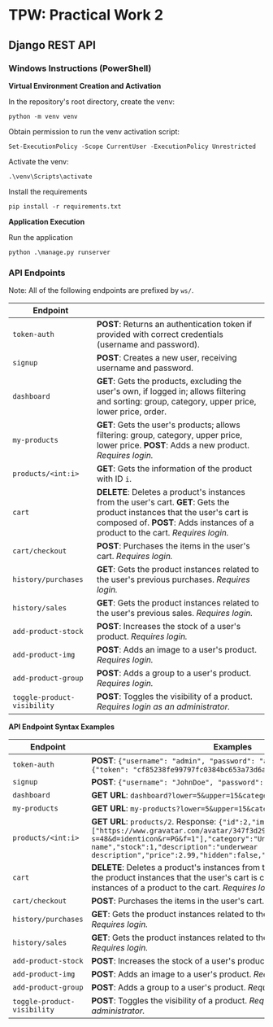 # **TPW: Practical Work 2**



## Django REST API



### Windows Instructions (PowerShell)

**Virtual Environment Creation and Activation**

In the repository's root directory, create the venv:

`python -m venv venv`

Obtain permission to run the venv activation script:

`Set-ExecutionPolicy -Scope CurrentUser -ExecutionPolicy Unrestricted`

Activate the venv:

`.\venv\Scripts\activate`

Install the requirements

`pip install -r requirements.txt`

**Application Execution**

Run the application

`python .\manage.py runserver`



### API Endpoints

Note: All of the following endpoints are prefixed by `ws/`.

| Endpoint                    |                                                              |
| --------------------------- | ------------------------------------------------------------ |
| `token-auth`                | **POST**: Returns an authentication token if provided with correct credentials (username and password). |
| `signup`                    | **POST**: Creates a new user, receiving username and password. |
| `dashboard`                 | **GET**: Gets the products, excluding the user's own, if logged in; allows filtering and sorting: group, category, upper price, lower price, order. |
| `my-products`               | **GET**: Gets the user's products; allows filtering: group, category, upper price, lower price. **POST**: Adds a new product. *Requires login.* |
| `products/<int:i>`          | **GET**: Gets the information of the product with ID `i`.    |
| `cart`                      | **DELETE**: Deletes a product's instances from the user's cart. **GET**: Gets the product instances that the user's cart is composed of. **POST**: Adds instances of a product to the cart. *Requires login.* |
| `cart/checkout`             | **POST**: Purchases the items in the user's cart. *Requires login.* |
| `history/purchases`         | **GET**: Gets the product instances related to the user's previous purchases. *Requires login.* |
| `history/sales`             | **GET**: Gets the product instances related to the user's previous sales. *Requires login.* |
| `add-product-stock`         | **POST**: Increases the stock of a user's product. *Requires login.* |
| `add-product-img`           | **POST**: Adds an image to a user's product. *Requires login.* |
| `add-product-group`         | **POST**: Adds a group to a user's product. *Requires login.* |
| `toggle-product-visibility` | **POST**: Toggles the visibility of a product. *Requires login as an administrator.* |

**API Endpoint Syntax Examples**

| Endpoint                    | Examples                                                     |
| --------------------------- | ------------------------------------------------------------ |
| `token-auth`                | **POST**: `{"username": "admin", "password": "admin"}`. Response: `{"token": "cf85238fe99797fc0384bc653a73d6a746e5de7c"}` |
| `signup`                    | **POST**: `{"username": "JohnDoe", "password": "Some_password1"}` |
| `dashboard`                 | **GET** **URL**: `dashboard?lower=5&upper=15&category=pants` |
| `my-products`               | **GET URL**: `my-products?lower=5&upper=15&category=pants`   |
| `products/<int:i>`          | **GET URL**: `products/2`. Response: `{"id":2,"images":["https://www.gravatar.com/avatar/347f3d29510817b155ea61107affafe3?s=48&d=identicon&r=PG&f=1"],"category":"Underwear","name":"underwear name","stock":1,"description":"underwear description","price":2.99,"hidden":false,"seller":1,"group":[3]}` |
| `cart`                      | **DELETE**: Deletes a product's instances from the user's cart. **GET**: Gets the product instances that the user's cart is composed of. **POST**: Adds instances of a product to the cart. *Requires login.* |
| `cart/checkout`             | **POST**: Purchases the items in the user's cart. *Requires login.* |
| `history/purchases`         | **GET**: Gets the product instances related to the user's previous purchases. *Requires login.* |
| `history/sales`             | **GET**: Gets the product instances related to the user's previous sales. *Requires login.* |
| `add-product-stock`         | **POST**: Increases the stock of a user's product. *Requires login.* |
| `add-product-img`           | **POST**: Adds an image to a user's product. *Requires login.* |
| `add-product-group`         | **POST**: Adds a group to a user's product. *Requires login.* |
| `toggle-product-visibility` | **POST**: Toggles the visibility of a product. *Requires login as an administrator.* |
